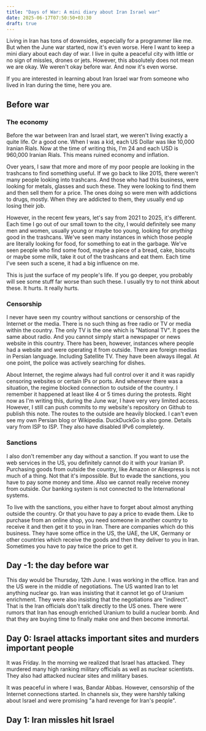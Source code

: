 ```yaml
---
title: "Days of War: A mini diary about Iran Israel war"
date: 2025-06-17T07:50:50+03:30
draft: true
---
```


Living in Iran has tons of downsides, especially for a programmer like me. But when the June war started, now it's even worse. Here I want to keep a mini diary about each day of war. I live in quite a peaceful city with little or no sign of missles, drones or jets. However, this absolutely does not mean we are okay. We weren't okay before war. And now it's even worse.

If you are interested in learning about Iran Israel war from someone who lived in Iran during the time, here you are.

## Before war

### The economy

Before the war between Iran and Israel start, we weren't living exactly a quite life. Or a good one. When I was a kid, each US Dollar was like 10,000 Iranian Rials. Now at the time of writing this, I'm 24 and each USD is 960,000 Iranian Rials. This means ruined economy and inflation. 

Over years, I saw that more and more of my poor people are looking in the trashcans to find something useful. If we go back to like 2015, there weren't many people looking into trashcans. And those who had this business, were looking for metals, glasses and such these. They were looking to find them and then sell them for a price. The ones doing so were men with addictions to drugs, mostly. When they are addicted to them, they usually end up losing their job.

However, in the recent few years, let's say from 2021 to 2025, it's different. Each time I go out of our small town to the city, I would definitely see many men and women, usually young or maybe too young, looking for *anything* good in the trashcans. We've seen many instances in which those people are literally looking for food, for something to eat in the garbage. We've seen people who find some food, maybe a piece of a bread, cake, biscuits or maybe some milk, take it out of the trashcans and eat them. Each time I've seen such a scene, it had a big influence on me.

This is just the surface of my people's life. If you go deeper, you probably will see some stuff far worse than such these. I usually try to not think about these. It hurts. It really hurts.

### Censorship

I never have seen my country without sanctions or censorship of the Internet or the media. There is no such thing as free radio or TV or media within the country. The only TV is the one which is "National TV". It goes the same about radio. And you cannot simply start a newspaper or news website in this country. There has been, however, instances where people had a website and were operating it from outside. There are foreign medias in Persian language. Including Satellite TV. They have been always illegal. At one point, the police was actively searching for dishes.

About Internet, the regime always had full control over it and it was rapidly censoring websites or certain IPs or ports. And whenever there was a situation, the regime blocked connection to outside of the country. I remember it happened at least like 4 or 5 times during the protests. Right now as I'm writing this, during the June war, I have very very limited access. However, I still can push commits to my website's repository on Github to publish this note. The routes to the outside are heavily blocked. I can't even see my own Persian blog or Wikipedia. DuckDuckGo is also gone. Details vary from ISP to ISP. They also have disabled IPv6 completely.

### Sanctions

I also don't remember any day without a sanction. If you want to use the web services in the US, you definitely cannot do it with your Iranian IP. Purchasing goods from outside the country, like Amazon or Aliexpress is not much of a thing. Not that it's impossible. But to evade the sanctions, you have to pay some money and time. Also we cannot really receive money from outside. Our banking system is not connected to the International systems.

To live with the sanctions, you either have to forget about almost anything outside the country. Or that you have to pay a price to evade them. Like to purchase from an online shop, you need someone in another country to receive it and then get it to you in Iran. There are companies which do this business. They have some office in the US, the UAE, the UK, Germany or other countries which receive the goods and then they deliver to you in Iran. Sometimes you have to pay twice the price to get it.

## Day -1: the day before war

This day would be Thursday, 12th June. I was working in the office. Iran and the US were in the middle of negotiations. The US wanted Iran to let anything nuclear go. Iran was insisting that it cannot let go of Uranium enrichment. They were also insisting that the negotiations are "indirect". That is the Iran officials don't talk directly to the US ones. There were rumors that Iran has enough enriched Uranium to build a nuclear bomb. And that they are buying time to finally make one and then become immortal.

## Day 0: Israel attacks important sites and murders important people

It was Friday. In the morning we realized that Israel has attacked. They murdered many high ranking military officials as well as nuclear scientists. They also had attacked nuclear sites and military bases.

It was peaceful in where I was, Bandar Abbas. However, censorship of the Internet connections started. In channels six, they were harshly talking about Israel and were promising "a hard revenge for Iran's people".

## Day 1: Iran missles hit Israel


